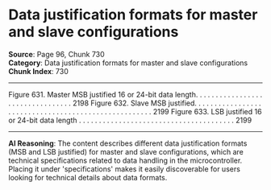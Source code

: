 # Data justification formats for master and slave configurations

**Source**: Page 96, Chunk 730  
**Category**: Data justification formats for master and slave configurations  
**Chunk Index**: 730

---

Figure 631. Master MSB justified 16 or 24-bit data length. . . . . . . . . . . . . . . . . . . . . . . . . . . . . . . . . 2198
Figure 632. Slave MSB justified. . . . . . . . . . . . . . . . . . . . . . . . . . . . . . . . . . . . . . . . . . . . . . . . . . . . . 2199
Figure 633. LSB justified 16 or 24-bit data length . . . . . . . . . . . . . . . . . . . . . . . . . . . . . . . . . . . . . . . 2199

---

**AI Reasoning**: The content describes different data justification formats (MSB and LSB justified) for master and slave configurations, which are technical specifications related to data handling in the microcontroller. Placing it under 'specifications' makes it easily discoverable for users looking for technical details about data formats.
